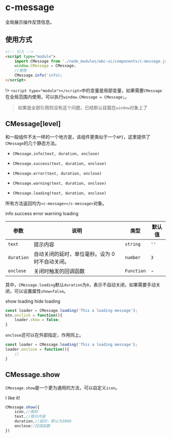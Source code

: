 # c-message

全局展示操作反馈信息。

## 使用方式

```html
<!-- 引入 -->
<script type="module">
    import CMessage from './node_modules/wbc-ui/components/c-message.js';
    window.CMessage = CMessage;
    //使用
    CMessage.info('info);
</script>
```
!> `<script type="module"></script>`中的变量是局部变量，如果需要`CMessage`在全局范围内使用，可以执行`window.CMessage = CMessage;`。

> 如果是全部引用则没有这个问题，已经默认挂载在`window`对象上了

## CMessage[level]

和一般组件不太一样的一个地方是，该组件更类似于一个`API`，这里提供了`CMessage`的几个静态方法。

* `CMessage.info(text, duration, onclose)`

* `CMessage.success(text, duration, onclose)`

* `CMessage.error(text, duration, onclose)`

* `CMessage.warning(text, duration, onclose)`

* `CMessage.loading(text, duration, onclose)`

所有方法返回均为`<c-message></c-message>`对象。

<c-button type="primary" onclick="CMessage.info('This a info message')">info</c-button>
<c-button type="primary" onclick="CMessage.success('This a success message')">success</c-button>
<c-button type="primary" onclick="CMessage.error('This a error message')">error</c-button>
<c-button type="primary" onclick="CMessage.warning('This a warning message')">warning</c-button>
<c-button type="primary" onclick="CMessage.loading('This a loading message')">loading</c-button>

|参数|说明|类型|默认值|
|---|---|---|---|
|`text`|提示内容|`string`|`''`|
|`duration`|自动关闭的延时，单位毫秒。设为 0 时不自动关闭。|`number`|`3`|
|`onclose`|关闭时触发的回调函数|`Function`|-|

其中，`CMessage.loading`默认`duration`为`0`，表示不自动关闭，如果需要手动关闭，可以设置属性`show=false`。

<c-button type="primary" onclick="this.loader = CMessage.loading('This a loading message')">show loading</c-button>
<c-button type="primary" onclick="this.previousElementSibling.loader.show = false">hide loading</c-button>

```js
const loader = CMessage.loading('This a loading message');
btn.onclick = function(){
    loader.show = false;
}
```

`onclose`还可以在外部指定，作用同上。

```js
const loader = CMessage.loading('This a loading message');
loader.onclose = function(){
    //
}
```

## CMessage.show

`CMessage.show`是一个更为通用的方法，可以自定义`icon`。

<c-button type="primary" onclick="CMessage.show({icon:'like',text:'I like it!'})">I like it!</c-button>

```js
CMessage.show({
    icon,//图标
    text,//提示内容
    duration,//延时，默认为3000
    onclose//回调函数
})
```